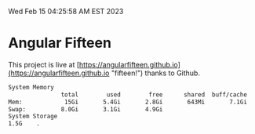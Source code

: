 Wed Feb 15 04:25:58 AM EST 2023

# Angular Fifteen


This project is live at [https://angularfifteen.github.io](https://angularfifteen.github.io "fifteen!") thanks to Github.

```bash
System Memory
               total        used        free      shared  buff/cache   available
Mem:            15Gi       5.4Gi       2.8Gi       643Mi       7.1Gi       8.9Gi
Swap:          8.0Gi       3.1Gi       4.9Gi
System Storage
1.5G	.
```
